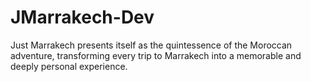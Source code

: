 # JMarrakech-Dev
Just Marrakech presents itself as the quintessence of the Moroccan adventure, transforming every trip to Marrakech into a memorable and deeply personal experience.
